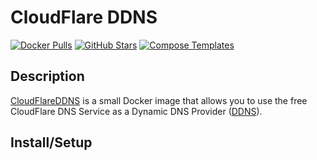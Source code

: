 # CloudFlare DDNS

[![Docker Pulls](https://img.shields.io/docker/pulls/hotio/cloudflareddns?style=flat-square&color=607D8B&label=docker%20pulls&logo=docker)](https://hub.docker.com/r/hotio/cloudflareddns)
[![GitHub Stars](https://img.shields.io/github/stars/hotio/cloudflareddns?style=flat-square&color=607D8B&label=github%20stars&logo=github)](https://github.com/hotio/cloudflareddns)
[![Compose Templates](https://img.shields.io/static/v1?style=flat-square&color=607D8B&label=compose&message=templates)](https://github.com/GhostWriters/DockSTARTer/tree/master/compose/.apps/cloudflareddns)

## Description

[CloudFlareDDNS](https://www.cloudflare.com/dns/) is a small Docker image that allows you to use the free CloudFlare DNS Service as a Dynamic DNS Provider ([DDNS](https://en.wikipedia.org/wiki/Dynamic_DNS)).

## Install/Setup
